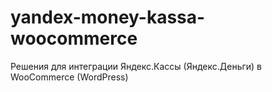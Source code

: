 # yandex-money-kassa-woocommerce
Решения для интеграции Яндекс.Кассы (Яндекс.Деньги) в WooCommerce (WordPress)
